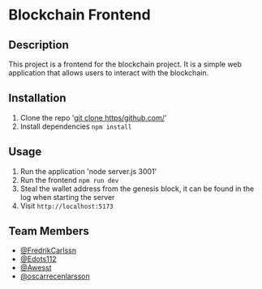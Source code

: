 # Blockchain Frontend

## Description

This project is a frontend for the blockchain project. It is a simple web application that allows users to interact with the blockchain.

## Installation

1. Clone the repo '[git clone https/github.com/](https://github.com/FredrikCarlssn/blockchain-node)'
2. Install dependencies `npm install`

## Usage

1. Run the application 'node server.js 3001'
2. Run the frontend `npm run dev`
3. Steal the wallet address from the genesis block, it can be found in the log when starting the server
4. Visit `http://localhost:5173`

## Team Members

- [@FredrikCarlssn](https://github.com/FredrikCarlssn)
- [@Edots112](https://github.com/Edots112)
- [@Awesst](https://github.com/Awesst)
- [@oscarrecenlarsson](https://github.com/oscarrecenlarsson)
